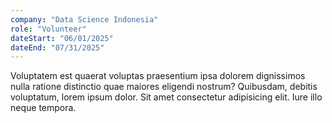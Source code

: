 ```yaml
---
company: "Data Science Indonesia"
role: "Volunteer"
dateStart: "06/01/2025"
dateEnd: "07/31/2025"
---
```


Voluptatem est quaerat voluptas praesentium ipsa dolorem dignissimos nulla ratione distinctio quae maiores eligendi nostrum? Quibusdam, debitis voluptatum, lorem ipsum dolor. Sit amet consectetur adipisicing elit. Iure illo neque tempora.